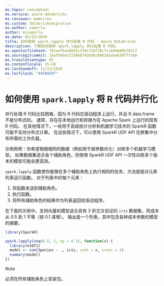 ```yaml
---
ms.topic: conceptual
ms.service: azure-databricks
ms.reviewer: mamccrea
ms.custom: databricksmigration
ms.author: saperla
author: mssaperla
ms.date: 03/23/2020
title: 如何使用 spark.lapply 并行处理 R 代码 - Azure Databricks
description: 了解如何使用 spark.lapply 并行处理 R 代码。
ms.openlocfilehash: 701eaf6ea9855c378c724f78c7ccb94b065f831f
ms.sourcegitcommit: 16af84b41f239bb743ddbc086181eba630f7f3e8
ms.translationtype: HT
ms.contentlocale: zh-CN
ms.lasthandoff: 11/13/2020
ms.locfileid: "94589507"
---
```

# <a name="how-to-parallelize-r-code-with-sparklapply"></a>如何使用 `spark.lapply` 将 R 代码并行化

并行处理 R 代码比较困难，因为 R 代码在驱动程序上运行，并且 R data.frame 不是分布式的。 通常，存在在本地运行和转换为在 Apache Spark 上运行的现有 R 代码。 在其他情况下，一些用于高级统计分析和机器学习技术的 SparkR 函数可能不支持分布式计算。 在这些情况下，可以使用 SparkR UDF API 在群集中分布所需的工作负载。

示例用例：你希望根据相同的数据（例如用于超参数优化）训练多个机器学习模型。 如果数据集适合各个辅助角色，则使用 SparkR UDF API 一次性训练多个版本的模型可能会更高效。

`spark.lapply` 函数使你能够在多个辅助角色上执行相同的任务，方法就是对元素列表运行函数。 对于列表中的每个元素：

1. 将函数发送到辅助角色。
2. 执行函数。
3. 将所有辅助角色的结果作为列表返回给驱动程序。

在下面的示例中，支持向量机模型适合具有 3 折交叉验证的 `iris` 数据集，而成本从 0.5 到 1 不等（按 0.1 递增）。 输出是一个列表，其中包含各种成本参数的模型的摘要。

```r
library(SparkR)

spark.lapply(seq(0.5, 1, by = 0.1), function(x) {
  library(e1071)
  model <- svm(Species ~ ., iris, cost = x, cross = 3)
  summary(model)
})
```

> [!NOTE]
>
> 必须在所有辅助角色上安装包。